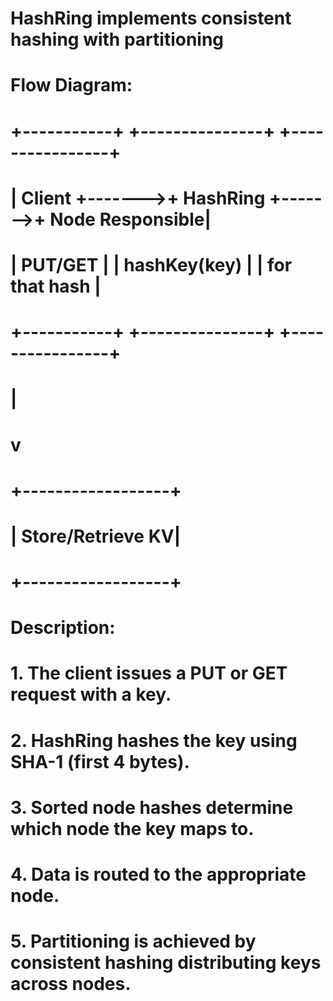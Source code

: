 # HashRing implements consistent hashing with partitioning

# Flow Diagram:

# +-----------+        +---------------+        +----------------+
# | Client    +------->+ HashRing      +------->+ Node Responsible|
# | PUT/GET   |        | hashKey(key)  |        | for that hash   |
# +-----------+        +---------------+        +----------------+
#                                                |
#                                                v
#                                       +------------------+
#                                       | Store/Retrieve KV|
#                                       +------------------+

# Description:
# 1. The client issues a PUT or GET request with a key.
# 2. HashRing hashes the key using SHA-1 (first 4 bytes).
# 3. Sorted node hashes determine which node the key maps to.
# 4. Data is routed to the appropriate node.
# 5. Partitioning is achieved by consistent hashing distributing keys across nodes.